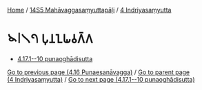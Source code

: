 
[Home](/) / [14S5 Mahāvaggasaṃyuttapāḷi](...md) / [4 Indriyasaṃyutta](../14S5/4.md)

# 𑁪𑁇𑁧𑁭 𑀧𑀼𑀦𑀑𑀖𑀯𑀕𑁆𑀕

* [4.17.1--10 punaoghādisutta](4.17/4.17.1--10.md)

[Go to previous page (4.16 Punaesanāvagga)](4.16.md) / [Go to parent page (4 Indriyasaṃyutta)](../14S5/4.md) / [Go to next page (4.17.1--10 punaoghādisutta)](4.17/4.17.1--10.md)


